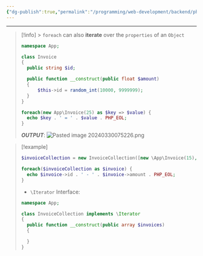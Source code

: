 ```yaml
---
{"dg-publish":true,"permalink":"/programming/web-development/backend/php/02-object-oriented-programming-oop/19-iterate-over-objects/01-iterate/","tags":["programming","php","webdevelopment","backend","OOP"]}
---
```



---

> [!info] > `foreach` can also **iterate** over the `properties` of an `Object`
>
> ```php
> namespace App;
>
> class Invoice
> {
> 	public string $id;
>
> 	public function __construct(public float $amount)
> 	{
> 		$this->id = random_int(10000, 9999999);
> 	}
> }
> ```
>
> ```PHP
> foreach(new App\Invoice(25) as $key => $value) {
> 	echo $key . ' = ' . $value . PHP_EOL;
> }
> ```
>
> **_OUTPUT_**:
> ![Pasted image 20240330075226.png](/img/user/PROGRAMMING/Web%20Development/Backend/PHP/02%20Object-Oriented%20Programming%20(OOP)/19%20Iterate%20over%20Objects/attachments/Pasted%20image%2020240330075226.png)

> [!example]
>
> ```php
> $invoiceCollection = new InvoiceCollection([new \App\Invoice(15), new \App\Invoice(25), new \App\Invoice(50)]);
>
> foreach($invoiceCollection as $invoice) {
> 	echo $invoice->id . ' - ' . $invoice->amount . PHP_EOL;
> }
> ```
>
> - `\Iterator` Interface:
>
> ```php
> namespace App;
>
> class InvoiceCollection implements \Iterator
> {
> 	public function __construct(public array $invoices)
> 	{
>
> 	}
> }
> ```
